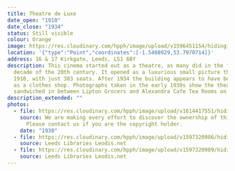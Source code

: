 ```yaml
---
title: Theatre de Luxe
date_open: "1910"
date_close: "1934"
status: Still visible
colour: Orange
image: https://res.cloudinary.com/hpph/image/upload/v1596451154/hidinginplainsight/theatredeluxe.svg
location: '{"type":"Point","coordinates":[-1.5408929,53.7970714]}'
address: 16 & 17 Kirkgate, Leeds, LS1 6BY
description: This cinema started out as a theatre, as many did in the first
  decade of the 20th century. It opened as a luxurious small picture theatre in
  1910, with just 383 seats. After 1934 the building appears to have been used
  as a clothes shop. Photographs taken in the early 1930s show the theatre
  sandwiched in between Lipton Grocers and Alexandra Cafe Tea Rooms on Kirkgate.
description_extended: ""
photos:
  - file: https://res.cloudinary.com/hpph/image/upload/v1614417551/hidinginplainsight/TheatredeLuxeYEP.jpg
    source: We are making every effort to discover the ownership of this photo.
      Please contact us if you are the copyright holder.
    date: "1930"
  - file: https://res.cloudinary.com/hpph/image/upload/v1597320986/hidinginplainsight/Theatre_de_Luxe_Leeds_Libraries_1105.jpg
    source: Leeds Libraries Leodis.net
  - file: https://res.cloudinary.com/hpph/image/upload/v1597320989/hidinginplainsight/Theatre_de_Luxe_Leeds_Libraries_409.jpg
    source: Leeds Libraries Leodis.net
---
```

